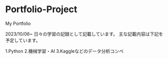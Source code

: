 # Portfolio-Project
My Portfolio

2023/10/06~
日々の学習の記録として記載しています。
主な記載内容は下記を予定しています。

1.Python
2.機械学習・AI
3.Kaggleなどのデータ分析コンペ
